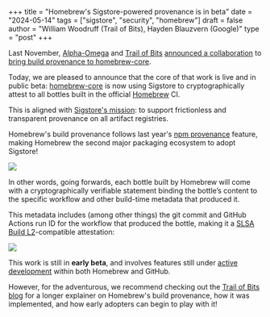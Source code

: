 +++
title = "Homebrew's Sigstore-powered provenance is in beta"
date = "2024-05-14"
tags = ["sigstore", "security", "homebrew"]
draft = false
author = "William Woodruff (Trail of Bits), Hayden Blauzvern (Google)"
type = "post"
+++

Last November, [Alpha-Omega] and [Trail of Bits]
[announced a collaboration] to [bring build provenance to homebrew-core].

Today, we are pleased to announce that the core of that work is live
and in public beta: [homebrew-core] is now using Sigstore to cryptographically
attest to all bottles built in the official [Homebrew] CI.

This is aligned with [Sigstore's mission]: to support frictionless and
transparent provenance on all artifact registries.

Homebrew's build provenance
follows last year's [npm provenance] feature, making Homebrew the second major
packaging ecosystem to adopt Sigstore!

![](/images/brew-verify.png)

In other words, going forwards, each bottle built by Homebrew will come with
a cryptographically verifiable statement binding the bottle’s content to the
specific workflow and other build-time metadata that produced it.

This metadata includes (among other things) the git commit and GitHub Actions
run ID for the workflow that produced the bottle, making it a
[SLSA Build L2]-compatible attestation:

![](/images/github-attestations.png)

This work is still in **early beta**, and involves features still
under [active development] within both Homebrew and GitHub.

However, for the adventurous, we recommend checking out the [Trail of Bits blog]
for a longer explainer on Homebrew's build provenance, how it was implemented,
and how early adopters can begin to play with it!

[Alpha-Omega]: https://alpha-omega.dev/

[Homebrew]: https://brew.sh

[Trail of Bits]: https://www.trailofbits.com/

[announced a collaboration]: https://openssf.org/blog/2023/11/06/alpha-omega-grant-to-help-homebrew-reach-slsa-build-level-2/

[bring build provenance to homebrew-core]: https://repos.openssf.org/proposals/build-provenance-and-code-signing-for-homebrew

[homebrew-core]: https://github.com/Homebrew/homebrew-core

[active development]: https://github.blog/2024-05-02-introducing-artifact-attestations-now-in-public-beta/

[SLSA Build L2]: https://slsa.dev/spec/v1.0/levels#build-l2

[npm provenance]: https://blog.sigstore.dev/npm-provenance-ga/

[Sigstore's mission]: https://github.com/sigstore/community/blob/main/ROADMAP.md#mission-aka-our-purpose

[Trail of Bits blog]: https://blog.trailofbits.com/2024/05/14/a-peek-into-build-provenance-for-homebrew/
